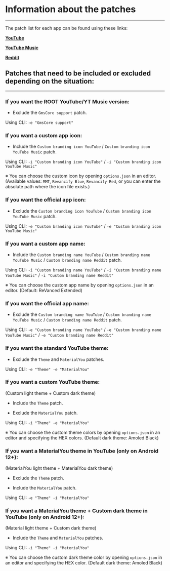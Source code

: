 # Information about the patches

---

The patch list for each app can be found using these links: 

[**YouTube**](https://github.com/inotia00/revanced-patches/tree/revanced-extended#-comgoogleandroidyoutube)

[**YouTube Music**](https://github.com/inotia00/revanced-patches/tree/revanced-extended#-comgoogleandroidappsyoutubemusic)

[**Reddit**](https://github.com/inotia00/revanced-patches/tree/revanced-extended?tab=readme-ov-file#-comredditfrontpage)



## Patches that need to be included or excluded depending on the situation:

---

### If you want the ROOT YouTube/YT Music version:

- Exclude the `GmsCore support` patch.

Using CLI: `-e "GmsCore support"`

### If you want a custom app icon:

- Include the `Custom branding icon YouTube` / `Custom branding icon YouTube Music` patch.

Using CLI: `-i "Custom branding icon YouTube"` / `-i "Custom branding icon YouTube Music"`

※ You can choose the custom icon by opening `options.json` in an editor. (Available values: `MMT`, `Revancify Blue`, `Revancify Red`, or you can enter the absolute path where the icon file exists.)

### If you want the official app icon:

- Exclude the `Custom branding icon YouTube` / `Custom branding icon YouTube Music` patch.

Using CLI: `-e "Custom branding icon YouTube"` / `-e "Custom branding icon YouTube Music"`

### If you want a custom app name:

- Include the `Custom branding name YouTube` / `Custom branding name YouTube Music` / `Custom branding name Reddit` patch.

Using CLI: `-i "Custom branding name YouTube"` / `-i "Custom branding name YouTube Music"` / `-i "Custom branding name Reddit"`

※ You can choose the custom app name by opening `options.json` in an editor. (Default: ReVanced Extended)

### If you want the official app name:

- Exclude the `Custom branding name YouTube` / `Custom branding name YouTube Music` / `Custom branding name Reddit` patch.

Using CLI: `-e "Custom branding name YouTube"` / `-e "Custom branding name YouTube Music"` / `-e "Custom branding name Reddit"`

### If you want the standard YouTube theme:

- Exclude the `Theme` and `MaterialYou` patches.

Using CLI: `-e "Theme" -e "MaterialYou"`

### If you want a custom YouTube theme:

(Custom light theme + Custom dark theme)

- Include the `Theme` patch.

- Exclude the `MaterialYou` patch.

Using CLI: `-i "Theme" -e "MaterialYou"`

※ You can choose the custom theme colors by opening `options.json` in an editor and specifying the HEX colors. (Default dark theme: Amoled Black)

### If you want a MaterialYou theme in YouTube (only on Android 12+):

(MaterialYou light theme + MaterialYou dark theme)

- Exclude the `Theme` patch.

- Include the `MaterialYou` patch.

Using CLI: `-e "Theme" -i "MaterialYou"`

### If you want a MaterialYou theme + Custom dark theme in YouTube (only on Android 12+):

(Material light theme + Custom dark theme)

- Include the `Theme` and `MaterialYou` patches.

Using CLI: `-i "Theme" -i "MaterialYou"`

※ You can choose the custom dark theme color by opening `options.json` in an editor and specifying the HEX color. (Default dark theme: Amoled Black)
